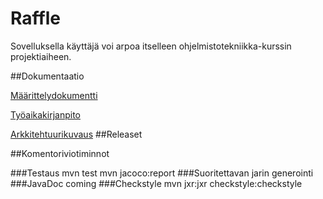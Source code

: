 # Raffle

Sovelluksella käyttäjä voi arpoa itselleen ohjelmistotekniikka-kurssin projektiaiheen.

##Dokumentaatio

[Määrittelydokumentti](https://github.com/millakortelainen/ot-harjoitustyo/blob/master/harjoitustyo/maarittelydokumentti.md)

[Työaikakirjanpito](https://github.com/millakortelainen/ot-harjoitustyo/blob/master/harjoitustyo/ty%C3%B6aikakirjanpito.md)

[Arkkitehtuurikuvaus](https://github.com/millakortelainen/ot-harjoitustyo/blob/master/harjoitustyo/dokumentaatio/arkkitehtuuri.md)
##Releaset

##Komentoriviotiminnot

###Testaus
mvn test
mvn jacoco:report
###Suoritettavan jarin generointi
###JavaDoc
coming
###Checkstyle
 mvn jxr:jxr checkstyle:checkstyle
